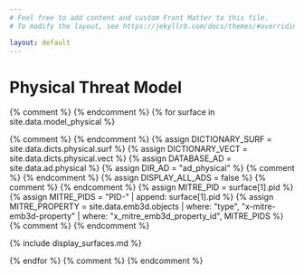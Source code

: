 ```yaml
---
# Feel free to add content and custom Front Matter to this file.
# To modify the layout, see https://jekyllrb.com/docs/themes/#overriding-theme-defaults

layout: default
---
```


# Physical Threat Model


{% comment %} <!-- BEGIN Iterate Defined Surfaces --> {% endcomment %}
{% for surface in site.data.model_physical %}


{% comment %} <!-- BEGIN Settings --> {% endcomment %}
{% assign DICTIONARY_SURF = site.data.dicts.physical.surf %}
{% assign DICTIONARY_VECT = site.data.dicts.physical.vect %}
{% assign DATABASE_AD = site.data.ad.physical %}
{% assign DIR_AD = "ad_physical" %}  {% comment %} <!-- Directory where generated AD pages are stored --> {% endcomment %}
{% assign DISPLAY_ALL_ADS =  false %}  {% comment %} <!-- Display all relations between ADs and surfaces --> {% endcomment %}
{% assign MITRE_PID = surface[1].pid %}
{% assign MITRE_PIDS = "PID-" | append: surface[1].pid %}
{% assign MITRE_PROPERTY = site.data.emb3d.objects | where: "type", "x-mitre-emb3d-property" | where: "x_mitre_emb3d_property_id", MITRE_PIDS %}
{% comment %} <!-- END Settings --> {% endcomment %}


{% include display_surfaces.md %}

{% endfor %}
{% comment %} <!-- END Iterate Defined Surfaces --> {% endcomment %}

